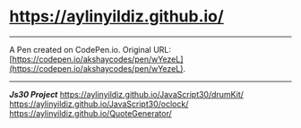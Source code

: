 # https://aylinyildiz.github.io/ 

*****
A Pen created on CodePen.io. Original URL: [https://codepen.io/akshaycodes/pen/wYezeL](https://codepen.io/akshaycodes/pen/wYezeL).


*************************
***Js30 Project*** 
https://aylinyildiz.github.io/JavaScript30/drumKit/       
https://aylinyildiz.github.io/JavaScript30/oclock/
https://aylinyildiz.github.io/QuoteGenerator/
